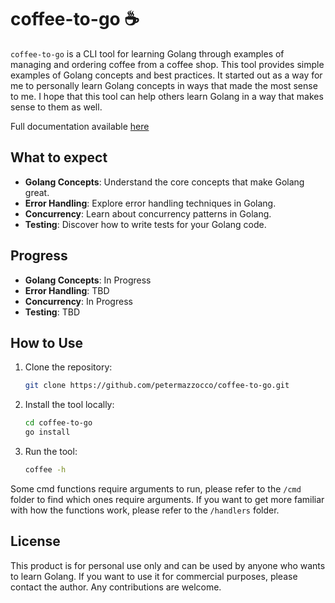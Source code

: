 # coffee-to-go ☕️

`coffee-to-go` is a CLI tool for learning Golang through examples of managing and ordering coffee from a coffee shop.
This tool provides simple examples of Golang concepts and best practices. It started out as a way for me to personally
learn Golang concepts in ways that made the most sense to me. I hope that this tool can help others learn Golang in a
way that makes sense to them as well.

Full documentation available [here](https://coffeetogo.dev/docs)

## What to expect

- **Golang Concepts**: Understand the core concepts that make Golang great.
- **Error Handling**: Explore error handling techniques in Golang.
- **Concurrency**: Learn about concurrency patterns in Golang.
- **Testing**: Discover how to write tests for your Golang code.

## Progress

- **Golang Concepts**: In Progress
- **Error Handling**: TBD
- **Concurrency**: In Progress
- **Testing**: TBD

## How to Use

1. Clone the repository:
   ```sh
   git clone https://github.com/petermazzocco/coffee-to-go.git
   ```
2. Install the tool locally:
   ```sh
   cd coffee-to-go
   go install
   ```
3. Run the tool:
   ```sh
   coffee -h
   ```
Some cmd functions require arguments to run, please refer to the `/cmd` folder to find which ones require arguments.
If you want to get more familiar with how the functions work, please refer to the `/handlers` folder.

## License

This product is for personal use only and can be used by anyone who wants to learn Golang.
If you want to use it for commercial purposes, please contact the author. Any contributions are welcome.
